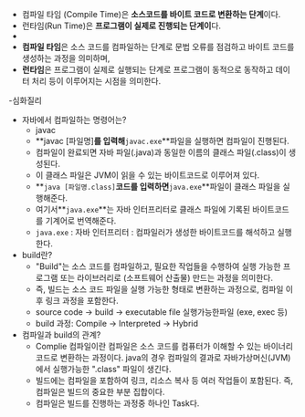 - 컴파일 타임 (Compile Time)은 **소스코드를 바이트 코드로 변환하는 단계**이다.
- 런타임(Run Time)은 **프로그램이 실제로 진행되는 단계이**다.
- 
- **컴파일 타임**은 소스 코드를 컴파일하는 단계로 문법 오류를 점검하고 바이트 코드를 생성하는 과정을 의미하며,
- **런타임**은 프로그램이 실제로 실행되는 단계로 프로그램이 동적으로 동작하고 데이터 처리 등이 이루어지는 시점을 의미한다.

-심화질리
- 자바에서 컴파일하는 명령어는? 
  - javac
  - **javac [파일명]**를 입력해**`javac.exe`**파일을 실행하면 컴파일이 진행된다.
  - 컴파일이 완료되면 자바 파일(.java)과 동일한 이름의 클래스 파일(.class)이 생성된다.
  - 이 클래스 파일은 JVM이 읽을 수 있는 바이트코드로 이루어져 있다.
  - **`java [파일명.class]`**코드를 입력하면**`java.exe`**파일이 클래스 파일을 실행해준다.
  - 여기서**`java.exe`**는 자바 인터프리터로 클래스 파일에 기록된 바이트코드를 기계어로 번역해준다.
  - `java.exe` : 자바 인터프리터 : 컴파일러가 생성한 바이트코드를 해석하고 실행한다. 
- build란?
    - "Build"는 소스 코드를 컴파일하고, 필요한 작업들을 수행하여 실행 가능한 프로그램 또는 라이브러리로 (소프트웨어 산출물) 만드는 과정을 의미한다.
    - 즉, 빌드는 소스 코드 파일을 실행 가능한 형태로 변환하는 과정으로, 컴파일 이후 링크 과정을 포함한다.
    - source code → build → executable file 실행가능한파일 (exe, exec 등)
    - build 과정: Compile → Interpreted → Hybrid
- 컴파일과 build의 관계?
    - Complie 컴파일이란 컴파일은 소스 코드를 컴퓨터가 이해할 수 있는 바이너리 코드로 변환하는 과정이다. java의 경우 컴파일의 결과로 자바가상머신(JVM)에서 실행가능한 ".class" 파일이 생긴다.
    - 빌드에는 컴파일을 포함하여 링크, 리소스 복사 등 여러 작업들이 포함된다. 즉, 컴파일은 빌드의 중요한 부분 집합이다.
    - 컴파일은 빌드를 진행하는 과정중 하나인 Task다.